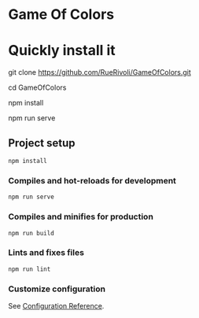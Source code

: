 # Game Of Colors

# Quickly install it

git clone https://github.com/RueRivoli/GameOfColors.git

cd GameOfColors

npm install

npm run serve

## Project setup
```
npm install
```

### Compiles and hot-reloads for development
```
npm run serve
```

### Compiles and minifies for production
```
npm run build
```

### Lints and fixes files
```
npm run lint
```

### Customize configuration
See [Configuration Reference](https://cli.vuejs.org/config/).

